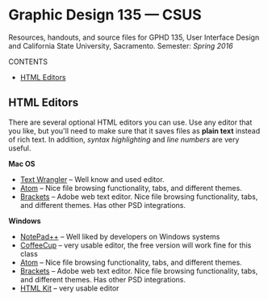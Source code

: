 # Graphic Design 135 — CSUS

Resources, handouts, and source files for GPHD 135, User Interface Design and California State University, Sacramento. Semester: *Spring 2016*

CONTENTS

- [HTML Editors](#html_editors)

<a name="html_editors"></a>
## HTML Editors

There are several optional HTML editors you can use. Use any editor that you like, but you'll need to make sure that it saves files as **plain text** instead of rich text. In addition, *syntax highlighting* and *line numbers* are very useful.

**Mac OS**

- [Text Wrangler](http://www.barebones.com/products/textwrangler/index.html) – Well know and used editor.
- [Atom](http://www.atom.io) – Nice file browsing functionality, tabs, and different themes.
- [Brackets](http://brackets.io/) – Adobe web text editor. Nice file browsing functionality, tabs, and different themes. Has other PSD integrations.

**Windows**

- [NotePad++](https://notepad-plus-plus.org/download/v6.8.8.html) – Well liked by developers on Windows systems 
- [CoffeeCup](http://www.coffeecup.com/free-editor) – very usable editor, the free version will work fine for this class
- [Atom](http://www.atom.io) – Nice file browsing functionality, tabs, and different themes.
- [Brackets](http://brackets.io/) – Adobe web text editor. Nice file browsing functionality, tabs, and different themes. Has other PSD integrations.
- [HTML Kit](http://www.htmlkit.com) – very usable editor